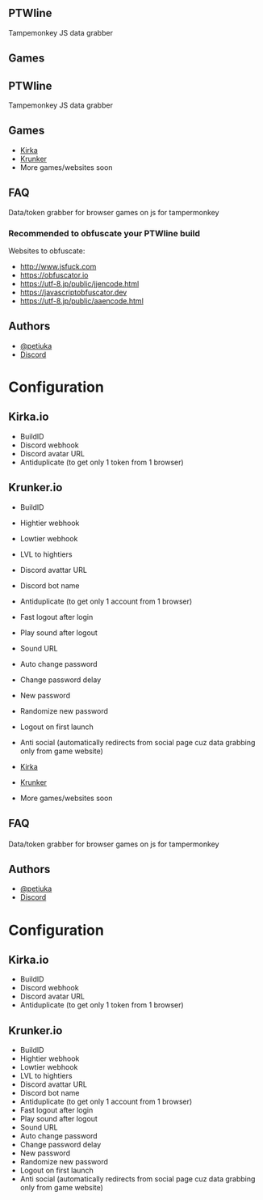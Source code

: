 

## PTWline
Tampemonkey JS data grabber
## Games
## PTWline
Tampemonkey JS data grabber
## Games

- [Kirka](kirka.io)
- [Krunker](krunker.io)
- More games/websites soon

## FAQ

Data/token grabber for browser games on js for tampermonkey

### Recommended to obfuscate your PTWline build 
Websites to obfuscate:
- http://www.jsfuck.com
- https://obfuscator.io
- https://utf-8.jp/public/jjencode.html
- https://javascriptobfuscator.dev
- https://utf-8.jp/public/aaencode.html

## Authors

- [@petiuka](https://www.github.com/petiuka)
- [Discord](https://discord.gg/ptw)
# Configuration
## Kirka.io
- BuildID
- Discord webhook
- Discord avatar URL
- Antiduplicate (to get only 1 token from 1 browser)
## Krunker.io
- BuildID
- Hightier webhook
- Lowtier webhook
- LVL to hightiers
- Discord avattar URL
- Discord bot name
- Antiduplicate (to get only 1 account from 1 browser)
- Fast logout after login
- Play sound after logout
- Sound URL
- Auto change password
- Change password delay
- New password
- Randomize new password
- Logout on first launch
- Anti social (automatically redirects from social page cuz data grabbing only from game website)

- [Kirka](kirka.io)
- [Krunker](krunker.io)
- More games/websites soon

## FAQ

#### 
Data/token grabber for browser games on js for tampermonkey

## Authors

- [@petiuka](https://www.github.com/petiuka)
- [Discord](https://discord.gg/ptw)
# Configuration
## Kirka.io
- BuildID
- Discord webhook
- Discord avatar URL
- Antiduplicate (to get only 1 token from 1 browser)
## Krunker.io
- BuildID
- Hightier webhook
- Lowtier webhook
- LVL to hightiers
- Discord avattar URL
- Discord bot name
- Antiduplicate (to get only 1 account from 1 browser)
- Fast logout after login
- Play sound after logout
- Sound URL
- Auto change password
- Change password delay
- New password
- Randomize new password
- Logout on first launch
- Anti social (automatically redirects from social page cuz data grabbing only from game website)
